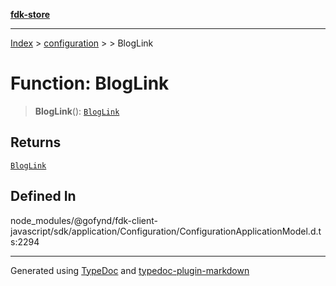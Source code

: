 [**fdk-store**](../../../README.md)
***

[Index](../../../API.md) > [configuration](../../README.md) > [<internal>](../README.md) > BlogLink

# Function: BlogLink

> **BlogLink**(): [`BlogLink`](../type-aliases/type-alias.BlogLink.md)

## Returns

[`BlogLink`](../type-aliases/type-alias.BlogLink.md)

## Defined In

node\_modules/@gofynd/fdk-client-javascript/sdk/application/Configuration/ConfigurationApplicationModel.d.ts:2294

***
Generated using [TypeDoc](https://typedoc.org/) and [typedoc-plugin-markdown](https://www.npmjs.com/package/typedoc-plugin-markdown)
